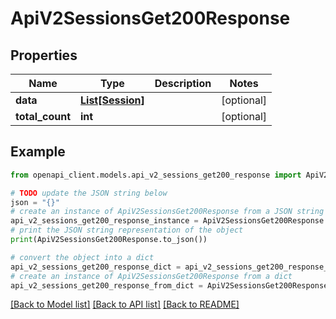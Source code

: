 # ApiV2SessionsGet200Response


## Properties

Name | Type | Description | Notes
------------ | ------------- | ------------- | -------------
**data** | [**List[Session]**](Session.md) |  | [optional] 
**total_count** | **int** |  | [optional] 

## Example

```python
from openapi_client.models.api_v2_sessions_get200_response import ApiV2SessionsGet200Response

# TODO update the JSON string below
json = "{}"
# create an instance of ApiV2SessionsGet200Response from a JSON string
api_v2_sessions_get200_response_instance = ApiV2SessionsGet200Response.from_json(json)
# print the JSON string representation of the object
print(ApiV2SessionsGet200Response.to_json())

# convert the object into a dict
api_v2_sessions_get200_response_dict = api_v2_sessions_get200_response_instance.to_dict()
# create an instance of ApiV2SessionsGet200Response from a dict
api_v2_sessions_get200_response_from_dict = ApiV2SessionsGet200Response.from_dict(api_v2_sessions_get200_response_dict)
```
[[Back to Model list]](../README.md#documentation-for-models) [[Back to API list]](../README.md#documentation-for-api-endpoints) [[Back to README]](../README.md)


